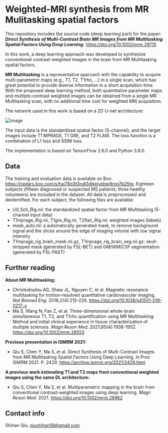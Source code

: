 # Weighted-MRI synthesis from MR Mulitasking spatial factors
This repository includes the source code (deep learning part) for the paper: _**Direct Synthesis of Multi-Contrast Brain MR Images from MR Multitasking Spatial Factors Using Deep Learning**_. https://doi.org/10.1002/mrm.29715

In this work, a deep learning approach was developed to synthesize conventional contrast-weighted images in the brain from MR Multitasking spatial factors.

**MR Multitasking** is a representative approach with the capability to acquire multi-parametric maps (e.g., T1, T2, T1rho, ...) in a single scan, which has great potential to provide diverse information in a short acquisition time. With the proposed deep learning method, both quantitative parameter maps and multiple-contrast weighted images can be obtained from a single MR Multitasking scan, with no additional time cost for weighted MRI acquisition.

The network used in this work is based on a 2D U-net architecture:

![image](https://user-images.githubusercontent.com/40025501/232633616-12c6ed0e-db37-4d52-936b-0c6534013844.png)

The input data is the standardized spatial factor (5-channel), and the target images include T1 MPRAGE, T1 GRE, and T2 FLAIR. The loss function is a combination of L1 loss and SSIM loss.

The implementation is based on TensorFlow 2.6.0 and Python 3.8.0.

## Data
The training and evaluation data is available on Box: https://cedars.box.com/s/hai78q3t3ndl3dikejyebw9rqg7b25tg.
Eighteen subjects (fifteen diagnosed or suspected MS patients, three healthy volunteers) are included in the dataset. All data is preprocessed and deidentified. For each subject, the following files are available:
* U0_5ch_Rig.nii: the standardized spatial factor from MR Multitasking (5-channel input data)
* T1mprage_Rig.nii, T1gre_Rig.nii, T2flair_RIg.nii: weighted images (labels)
* mask_auto.nii: a automatically generated mask, to remove background signal and the slices around the edge of imaging volume with low signal intensity
* T1mprage_rig_brain_mask.nii.gz, T1mprage_rig_brain_seg.nii.gz: skull-stripped mask (generated by FSL-BET) and GM/WM/CSF segmentation (generated by FSL-FAST)

## Further reading
**About MR Multitasking:**
* Christodoulou AG, Shaw JL, Nguyen C, et al. Magnetic resonance multitasking for motion-resolved quantitative cardiovascular imaging. _Nat Biomed Eng_. 2018;2(4):215-226. https://doi.org/10.1038/s41551-018-0217-y
* Ma S, Wang N, Fan Z, et al. Three-dimensional whole-brain simultaneous T1, T2, and T1rho quantification using MR Multitasking: Method and initial clinical experience in tissue characterization of multiple sclerosis. _Magn Reson Med_. 2021;85(4):1938-1952. https://doi.org/10.1002/mrm.28553

**Previous presentation in ISMRM 2021:**
* Qiu S, Chen Y, Ma S, et al. Direct Synthesis of Multi-Contrast Images from MR Multitasking Spatial Factors Using Deep Learning. In Proc ISMRM 2021. P. 2429. https://archive.ismrm.org/2021/2429.html

**A previous work estimating T1 and T2 maps from conventional weighted images using the same DL architecture:**
* Qiu S, Chen Y, Ma S, et al. Multiparametric mapping in the brain from conventional contrast-weighted images using deep learning. _Magn Reson Med_. 2021.  https://doi.org/10.1002/mrm.28962

## Contact info
Shihan Qiu, qiushihan19@gmail.com
